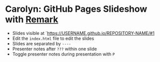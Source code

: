 # Carolyn: GitHub Pages Slideshow with [Remark](https://github.com/gnab/remark)

- Slides visible at `https://USERNAME.github.io/REPOSITORY-NAME/#1
- Edit the `index.html` file to edit the slides
- Slides are separated by `----`
- Presenter notes after `???` within one slide
- Toggle presenter notes during presentation with `P`
